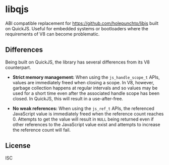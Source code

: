 # libqjs

ABI compatible replacement for https://github.com/holepunchto/libjs built on QuickJS. Useful for embedded systems or bootloaders where the requirements of V8 can become problematic.

## Differences

Being built on QuickJS, the library has several differences from its V8 counterpart.

- **Strict memory management:** When using the `js_handle_scope_t` APIs, values are immediately freed when closing a scope. In V8, however, garbage collection happens at regular intervals and so values may be used for a short time even after the associated handle scope has been closed. In QuickJS, this will result in a use-after-free.

- **No weak references:** When using the `js_ref_t` APIs, the referenced JavaScript value is immediately freed when the reference count reaches 0. Attempts to get the value will result in `NULL` being returned even if other references to the JavaScript value exist and attempts to increase the reference count will fail.

## License

ISC
